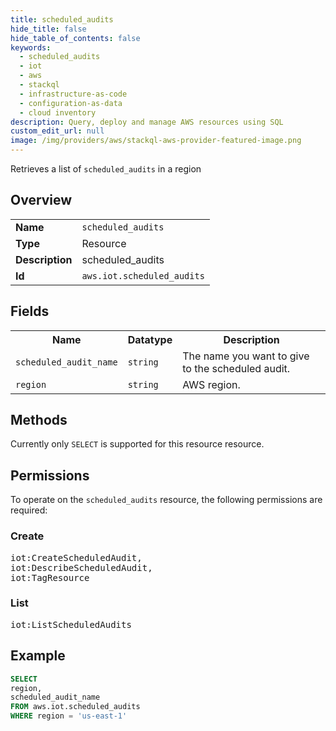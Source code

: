 ```yaml
---
title: scheduled_audits
hide_title: false
hide_table_of_contents: false
keywords:
  - scheduled_audits
  - iot
  - aws
  - stackql
  - infrastructure-as-code
  - configuration-as-data
  - cloud inventory
description: Query, deploy and manage AWS resources using SQL
custom_edit_url: null
image: /img/providers/aws/stackql-aws-provider-featured-image.png
---
```

Retrieves a list of <code>scheduled_audits</code> in a region

## Overview
<table><tbody>
<tr><td><b>Name</b></td><td><code>scheduled_audits</code></td></tr>
<tr><td><b>Type</b></td><td>Resource</td></tr>
<tr><td><b>Description</b></td><td>scheduled_audits</td></tr>
<tr><td><b>Id</b></td><td><code>aws.iot.scheduled_audits</code></td></tr>
</tbody></table>

## Fields
<table><tbody>
<tr><th>Name</th><th>Datatype</th><th>Description</th></tr>
<tr><td><code>scheduled_audit_name</code></td><td><code>string</code></td><td>The name you want to give to the scheduled audit.</td></tr>
<tr><td><code>region</code></td><td><code>string</code></td><td>AWS region.</td></tr>

</tbody></table>

## Methods
Currently only <code>SELECT</code> is supported for this resource resource.

## Permissions

To operate on the <code>scheduled_audits</code> resource, the following permissions are required:

### Create
<pre>
iot:CreateScheduledAudit,
iot:DescribeScheduledAudit,
iot:TagResource</pre>

### List
<pre>
iot:ListScheduledAudits</pre>


## Example
```sql
SELECT
region,
scheduled_audit_name
FROM aws.iot.scheduled_audits
WHERE region = 'us-east-1'
```
